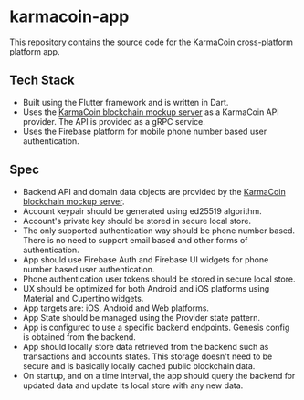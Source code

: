 # karmacoin-app

This repository contains the source code for the KarmaCoin cross-platform platform app.

## Tech Stack
- Built using the Flutter framework and is written in Dart.
- Uses the [KarmaCoin blockchain mockup server](#) as a KarmaCoin API provider. The API is provided as a gRPC service.
- Uses the Firebase platform for mobile phone number based user authentication.

## Spec
- Backend API and domain data objects are provided by the [KarmaCoin blockchain mockup server](#).
- Account keypair should be generated using ed25519 algorithm.
- Account's private key should be stored in secure local store.
- The only supported authentication way should be phone number based. There is no need to support email based and other forms of authentication.
- App should use Firebase Auth and Firebase UI widgets for phone number based user authentication.
- Phone authentication user tokens should be stored in secure local store.
- UX should be optimized for both Android and iOS platforms using Material and Cupertino widgets.
- App targets are: iOS, Android and Web platforms.
- App State should be managed using the Provider state pattern.
- App is configured to use a specific backend endpoints. Genesis config is obtained from the backend. 
- App should locally store data retrieved from the backend such as transactions and accounts states. This storage doesn't need to be secure and is basically locally cached public blockchain data.
- On startup, and on a time interval, the app should query the backend for updated data and update its local store with any new data.
